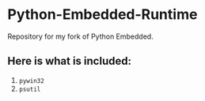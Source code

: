 # Python-Embedded-Runtime
Repository for my fork of Python Embedded.

## Here is what is included:

1. `pywin32`
2. `psutil`
